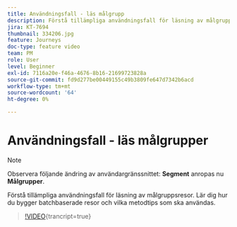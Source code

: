 ```yaml
---
title: Användningsfall - läs målgrupp
description: Förstå tillämpliga användningsfall för läsning av målgruppsresor. Lär dig hur du bygger batchbaserade resor och vilka metodtips som ska användas.
jira: KT-7694
thumbnail: 334206.jpg
feature: Journeys
doc-type: feature video
team: PM
role: User
level: Beginner
exl-id: 7116a20e-f46a-4676-8b16-21699723828a
source-git-commit: fd9d277be00449155c49b3809fe647d7342b6acd
workflow-type: tm+mt
source-wordcount: '64'
ht-degree: 0%

---
```


# Användningsfall - läs målgrupper

>[!NOTE]
>Observera följande ändring av användargränssnittet: **Segment** anropas nu **Målgrupper**.

Förstå tillämpliga användningsfall för läsning av målgruppsresor. Lär dig hur du bygger batchbaserade resor och vilka metodtips som ska användas.

>[!VIDEO](https://video.tv.adobe.com/v/334206?quality=12&learn=on){trancript=true}
